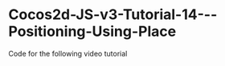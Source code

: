 Cocos2d-JS-v3-Tutorial-14---Positioning-Using-Place
===================================================

Code for the following video tutorial 
